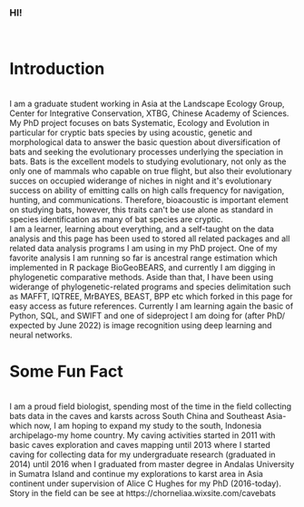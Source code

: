 ### HI!
<br />

# Introduction
<br />
I am a graduate student working in Asia at the Landscape Ecology Group, Center for Integrative Conservation, XTBG, Chinese Academy of Sciences. My PhD project focuses on bats Systematic, Ecology and Evolution in particular for cryptic bats species by using acoustic, genetic and morphological data to answer the basic question about diversification of bats and seeking the evolutionary processes underlying the speciation in bats. Bats is the excellent models to studying evolutionary, not only as the only one of mammals who capable on true flight, but also their evolutionary succes on occupied widerange of niches in night and it's evolutionary success on ability of emitting calls on high calls frequency for navigation, hunting, and communications. Therefore, bioacoustic is important element on studying bats, however, this traits can't be use alone as standard in species identification as many of bat species are cryptic.


<br />
I am a learner, learning about everything, and a self-taught on the data analysis and this page has been used to stored all related packages and all related data analysis programs I am using in my PhD project. One of my favorite analysis I am running so far is ancestral range estimation which implemented in R package BioGeoBEARS, and currently I am digging in phylogenetic comparative methods. Aside than that, I have been using widerange of phylogenetic-related programs and species delimitation such as MAFFT, IQTREE, MrBAYES, BEAST, BPP etc which forked in this page for easy access as future references. Currently I am learning again the basic of Python, SQL, and SWIFT and one of sideproject I am doing for (after PhD/ expected by June 2022) is image recognition using deep learning and neural networks. 

<br/>


# Some Fun Fact
<br />
I am a proud field biologist, spending most of the time in the field collecting bats data in the caves and karsts across South China and Southeast Asia-which now, I am hoping to expand my study to the south, Indonesia archipelago-my home country. My caving activities started in 2011 with basic caves exploration and caves mapping until 2013 where I started caving for collecting data for my undergraduate research (graduated in 2014) until 2016 when I graduated from master degree in Andalas University in Sumatra Island and continue my explorations to karst area in Asia continent under supervision of Alice C Hughes for my PhD (2016-today). Story in the field can be see at https://chorneliaa.wixsite.com/cavebats

